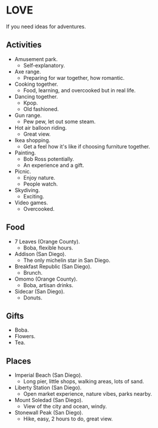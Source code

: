 # LOVE

If you need ideas for adventures.

## Activities

- Amusement park.
  - Self-explanatory.
- Axe range.
  - Preparing for war together, how romantic.
- Cooking together.
  - Food, learning, and overcooked but in real life.
- Dancing together.
  - Kpop.
  - Old fashioned.
- Gun range.
  - Pew pew, let out some steam.
- Hot air balloon riding.
  - Great view.
- Ikea shopping.
  - Get a feel how it's like if choosing furniture together.
- Painting.
  - Bob Ross potentially.
  - An experience and a gift.
- Picnic.
  - Enjoy nature.
  - People watch.
- Skydiving.
  - Exciting.
- Video games.
  - Overcooked.

## Food

- 7 Leaves (Orange County).
  - Boba, flexible hours.
- Addison (San Diego).
  - The only michelin star in San Diego.
- Breakfast Republic (San Diego).
  - Brunch.
- Omomo (Orange County).
  - Boba, artisan drinks.
- Sidecar (San Diego).
  - Donuts.

## Gifts

- Boba.
- Flowers.
- Tea.

## Places

- Imperial Beach (San Diego).
  - Long pier, little shops, walking areas, lots of sand.
- Liberty Station (San Diego).
  - Open market experience, nature vibes, parks nearby.
- Mount Soledad (San Diego).
  - View of the city and ocean, windy.
- Stonewall Peak (San Diego).
  - Hike, easy, 2 hours to do, great view.
